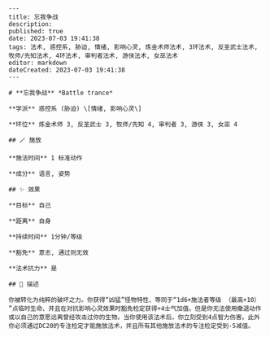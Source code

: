 
    ---
    title: 忘我争战
    description: 
    published: true
    date: 2023-07-03 19:41:38
    tags: 法术, 惑控系, 胁迫, 情绪, 影响心灵, 炼金术师法术, 3环法术, 反圣武士法术, 牧师/先知法术, 4环法术, 审判者法术, 游侠法术, 女巫法术
    editor: markdown
    dateCreated: 2023-07-03 19:41:38
    ---

    # **忘我争战** *Battle trance*

    **学派** 惑控系 (胁迫) \[情绪, 影响心灵\] 

    **环位** 炼金术师 3, 反圣武士 3, 牧师/先知 4, 审判者 3, 游侠 3, 女巫 4

    ## 🪄 施放

    **施法时间** 1 标准动作

    **成分** 语言, 姿势

    ## ✨ 效果 

    **目标** 自己 

    **距离** 自身  

    **持续时间** 1分钟/等级 

    **豁免** 意志, 通过则无效

    **法术抗力** 是

    ## 📖 描述

    你被转化为纯粹的破坏之力。你获得“凶猛”怪物特性、等同于“1d6+施法者等级 （最高+10） ”点临时生命、并且在对抗影响心灵效果时豁免检定获得+4士气加值。但是你无法使用撤退动作或以自己的意愿远离曾经攻击过你的生物。当你使用该法术后，你立刻受到4点智力伤害。此外你必须通过DC20的专注检定才能施放法术，并且所有其他施放法术的专注检定受到-5减值。
    